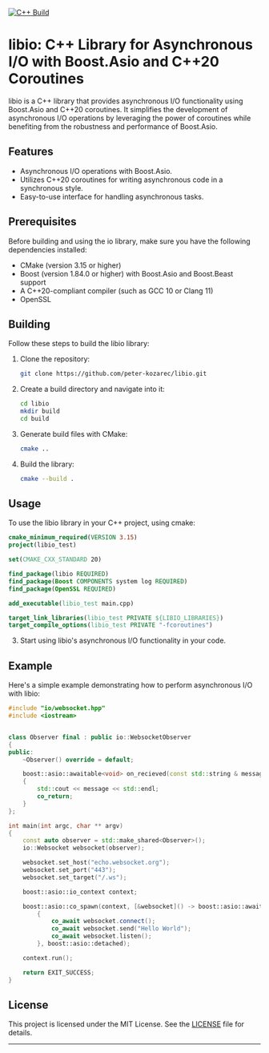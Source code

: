 [![C++ Build](https://github.com/peter-kozarec/libio/actions/workflows/cmake-multi-platform.yml/badge.svg)](https://github.com/peter-kozarec/libio/actions/workflows/cmake-multi-platform.yml)
# libio: C++ Library for Asynchronous I/O with Boost.Asio and C++20 Coroutines

libio is a C++ library that provides asynchronous I/O functionality using Boost.Asio and C++20 coroutines. It simplifies the development of asynchronous I/O operations by leveraging the power of coroutines while benefiting from the robustness and performance of Boost.Asio.

## Features

- Asynchronous I/O operations with Boost.Asio.
- Utilizes C++20 coroutines for writing asynchronous code in a synchronous style.
- Easy-to-use interface for handling asynchronous tasks.

## Prerequisites

Before building and using the io library, make sure you have the following dependencies installed:

- CMake (version 3.15 or higher)
- Boost (version 1.84.0 or higher) with Boost.Asio and Boost.Beast support
- A C++20-compliant compiler (such as GCC 10 or Clang 11)
- OpenSSL

## Building

Follow these steps to build the libio library:

1. Clone the repository:

   ```bash
   git clone https://github.com/peter-kozarec/libio.git
   ```

2. Create a build directory and navigate into it:

   ```bash
   cd libio
   mkdir build
   cd build
   ```

3. Generate build files with CMake:

   ```bash
   cmake ..
   ```

4. Build the library:

   ```bash
   cmake --build .
   ```

## Usage

To use the libio library in your C++ project, using cmake:

   ```cmake
   cmake_minimum_required(VERSION 3.15)
   project(libio_test)

   set(CMAKE_CXX_STANDARD 20)
   
   find_package(libio REQUIRED)
   find_package(Boost COMPONENTS system log REQUIRED)
   find_package(OpenSSL REQUIRED)
   
   add_executable(libio_test main.cpp)
   
   target_link_libraries(libio_test PRIVATE ${LIBIO_LIBRARIES})
   target_compile_options(libio_test PRIVATE "-fcoroutines")
   ```

3. Start using libio's asynchronous I/O functionality in your code.

## Example

Here's a simple example demonstrating how to perform asynchronous I/O with libio:

```cpp
#include "io/websocket.hpp"
#include <iostream>


class Observer final : public io::WebsocketObserver
{
public:
    ~Observer() override = default;

    boost::asio::awaitable<void> on_recieved(const std::string & message)
    {
        std::cout << message << std::endl;
        co_return;
    }
};

int main(int argc, char ** argv)
{
    const auto observer = std::make_shared<Observer>();
    io::Websocket websocket(observer);

    websocket.set_host("echo.websocket.org");
    websocket.set_port("443");
    websocket.set_target("/.ws");

    boost::asio::io_context context;

    boost::asio::co_spawn(context, [&websocket]() -> boost::asio::awaitable<void>
        {
            co_await websocket.connect();
            co_await websocket.send("Hello World");
            co_await websocket.listen();
        }, boost::asio::detached);

    context.run();

    return EXIT_SUCCESS;
}

```

## License

This project is licensed under the MIT License. See the [LICENSE](LICENSE) file for details.

---

